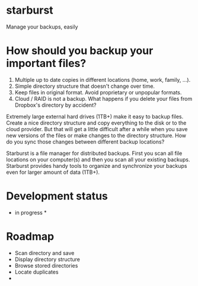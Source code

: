 # starburst

Manage your backups, easily

# How should you backup your important files?

1. Multiple up to date copies in different locations (home, work, family, ...).
2. Simple directory structure that doesn't change over time.
2. Keep files in original format. Avoid proprietary or unpopular formats.
3. Cloud / RAID is not a backup. What happens if you delete your files from Dropbox's directory by accident?

Extremely large external hard drives (1TB+) make it easy to backup files. Create a nice directory structure and copy everything to the disk or to the cloud provider. But that will get a little difficult after a while when you save new versions of the files or make changes to the directory structure. How do you sync those changes between different backup locations?

Starburst is a file manager for distributed backups. First you scan all file locations on your computer(s) and then you scan all your existing backups. Starburst provides handy tools to organize and synchronize your backups even for larger amount of data (1TB+).

# Development status

* in progress *

# Roadmap

* Scan directory and save
* Display directory structure
* Browse stored directories
* Locate duplicates
* 
